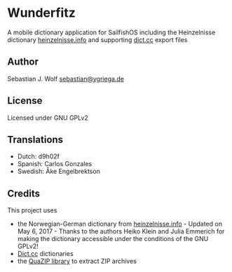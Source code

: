 # Wunderfitz
A mobile dictionary application for SailfishOS including the Heinzelnisse dictionary [heinzelnisse.info](http://www.heinzelnisse.info) and supporting [dict.cc](http://www.dict.cc) export files

## Author
Sebastian J. Wolf [sebastian@ygriega.de](mailto:sebastian@ygriega.de)

## License
Licensed under GNU GPLv2

## Translations
- Dutch: d9h02f
- Spanish: Carlos Gonzales
- Swedish: Åke Engelbrektson

## Credits
This project uses
- the Norwegian-German dictionary from [heinzelnisse.info](http://www.heinzelnisse.info) - Updated on May 6, 2017 - Thanks to the authors Heiko Klein and Julia Emmerich for making the dictionary accessible under the conditions of the GNU GPLv2!
- [Dict.cc](http://dict.cc) dictionaries
- the [QuaZIP library](http://quazip.sourceforge.net) to extract ZIP archives
